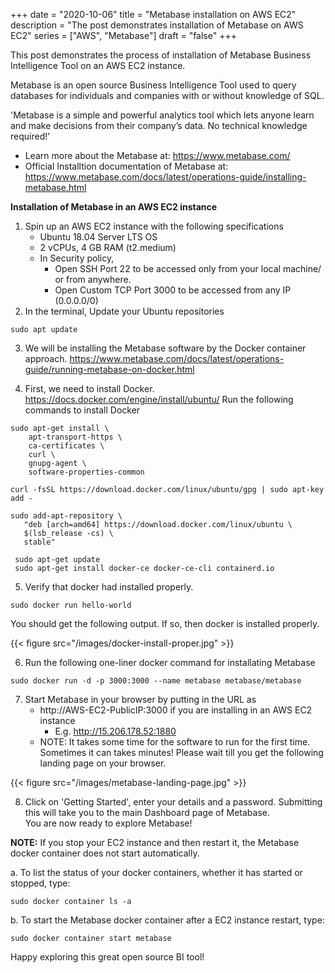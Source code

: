+++
date = "2020-10-06"
title = "Metabase installation on AWS EC2"
description = "The post demonstrates installation of Metabase on AWS EC2"
series = ["AWS", "Metabase"]
draft = "false"
+++

This post demonstrates the process of installation of Metabase Business Intelligence Tool on an AWS EC2 instance.

Metabase is an open source Business Intelligence Tool used to query databases for individuals and companies with or without knowledge of SQL.

'Metabase is a simple and powerful analytics tool which lets anyone learn and make decisions from their company’s data. No technical knowledge required!'

  - Learn more about the Metabase at: https://www.metabase.com/  
  - Official Installtion documentation of Metabase at: https://www.metabase.com/docs/latest/operations-guide/installing-metabase.html

**Installation of Metabase in an AWS EC2 instance**

1. Spin up an AWS EC2 instance with the following specifications
    - Ubuntu 18.04 Server LTS OS
    - 2 vCPUs, 4 GB RAM (t2.medium)
    - In Security policy,
      - Open SSH Port 22 to be accessed only from your local machine/ or from anywhere.
      - Open Custom TCP Port 3000 to be accessed from any IP (0.0.0.0/0)
2. In the terminal, Update your Ubuntu repositories
```
sudo apt update
```
3. We will be installing the Metabase software by the Docker container approach. https://www.metabase.com/docs/latest/operations-guide/running-metabase-on-docker.html

4. First, we need to install Docker. https://docs.docker.com/engine/install/ubuntu/ Run the following commands to install Docker
```
sudo apt-get install \
    apt-transport-https \
    ca-certificates \
    curl \
    gnupg-agent \
    software-properties-common

curl -fsSL https://download.docker.com/linux/ubuntu/gpg | sudo apt-key add -

sudo add-apt-repository \
   "deb [arch=amd64] https://download.docker.com/linux/ubuntu \
   $(lsb_release -cs) \
   stable"

 sudo apt-get update
 sudo apt-get install docker-ce docker-ce-cli containerd.io
```

5. Verify that docker had installed properly.
```
sudo docker run hello-world
```
You should get the following output. If so, then docker is installed properly.

{{< figure src="/images/docker-install-proper.jpg"  >}}
  
6. Run the following one-liner docker command for installating Metabase
```
sudo docker run -d -p 3000:3000 --name metabase metabase/metabase
```
7. Start Metabase in your browser by putting in the URL as 
    - http://AWS-EC2-PublicIP:3000 if you are installing in an AWS EC2 instance
      - E.g. http://15.206.178.52:1880
    - NOTE: It takes some time for the software to run for the first time. Sometimes it can takes minutes! Please wait till you get the following landing page on your browser.

{{< figure src="/images/metabase-landing-page.jpg"  >}}

8. Click on 'Getting Started', enter your details and a password. Submitting this will take you to the main Dashboard page of Metabase.  
  You are now ready to explore Metabase! 


**NOTE:** If you stop your EC2 instance and then restart it, the Metabase docker container does not start automatically.

a. To list the status of your docker containers, whether it has started or stopped, type:
```
sudo docker container ls -a
```
b. To start the Metabase docker container after a EC2 instance restart, type:
```
sudo docker container start metabase
```

Happy exploring this great open source BI tool!